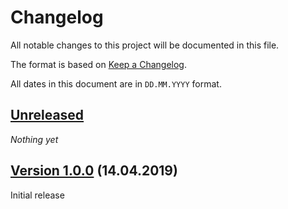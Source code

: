 # Changelog

All notable changes to this project will be documented in this file.

The format is based on [Keep a Changelog](https://keepachangelog.com/en/1.0.0/).

All dates in this document are in `DD.MM.YYYY` format.

## [Unreleased]

*Nothing yet*

## [Version 1.0.0] (14.04.2019)

Initial release

[Unreleased]: https://github.com/tano-systems/luci-app-tn-vsftpd/tree/master
[Version 1.0.0]: https://github.com/tano-systems/luci-app-tn-vsftpd/releases/tag/v1.0.0
